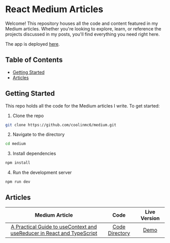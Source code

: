 # React Medium Articles

Welcome! This repository houses all the code and content featured in my Medium articles.
Whether you're looking to explore, learn, or reference the projects discussed in my posts,
you'll find everything you need right here.

The app is deployed [here](https://medium-one-alpha.vercel.app/).

## Table of Contents

- [Getting Started](#getting-started)
- [Articles](#articles)

## Getting Started

This repo holds all the code for the Medium articles I write. To get started:

1. Clone the repo

```bash
git clone https://github.com/coolinmc6/medium.git
```

2. Navigate to the directory

```bash
cd medium
```

3. Install dependencies

```bash
npm install
```

4. Run the development server

```bash
npm run dev
```

## Articles

|                                                                                       Medium Article                                                                                       |                                           Code                                           |                         Live Version                         |
| :----------------------------------------------------------------------------------------------------------------------------------------------------------------------------------------: | :--------------------------------------------------------------------------------------: | :----------------------------------------------------------: |
| [A Practical Guide to useContext and useReducer in React and TypeScript](https://coolinmc6.medium.com/a-practical-guide-to-usecontext-and-usereducer-in-react-and-typescript-303ee3fc0423) | [Code Directory](https://github.com/coolinmc6/medium/tree/main/src/app/article-001-game) | [Demo](https://medium-one-alpha.vercel.app/article-001-game) |

